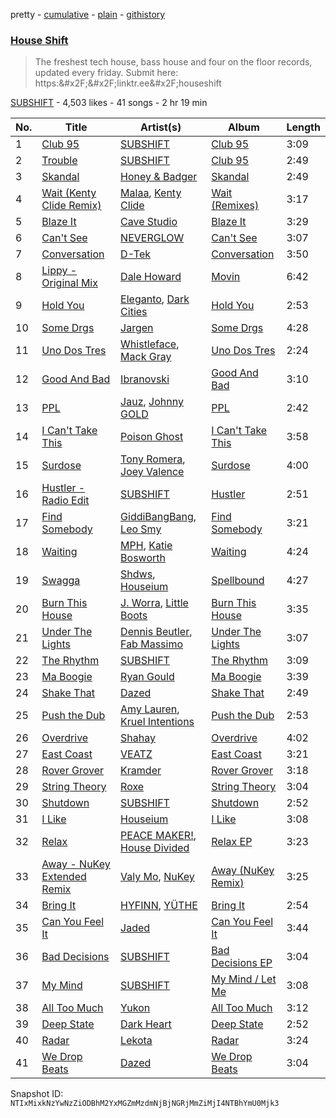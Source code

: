 pretty - [cumulative](/playlists/cumulative/2vpAyuy9HOTPjygPl63QuH.md) - [plain](/playlists/plain/2vpAyuy9HOTPjygPl63QuH) - [githistory](https://github.githistory.xyz/mackorone/spotify-playlist-archive/blob/main/playlists/plain/2vpAyuy9HOTPjygPl63QuH)

### [House Shift](https://open.spotify.com/playlist/2vpAyuy9HOTPjygPl63QuH)

> The freshest tech house, bass house and four on the floor records, updated every friday\. Submit here: https:&\#x2F;&\#x2F;linktr.ee&\#x2F;houseshift

[SUBSHIFT](https://open.spotify.com/user/gl9sml84khuto2ag30n4ijsmv) - 4,503 likes - 41 songs - 2 hr 19 min

| No. | Title | Artist(s) | Album | Length |
|---|---|---|---|---|
| 1 | [Club 95](https://open.spotify.com/track/2mJPisJh3QMDKFNjPsYR3G) | [SUBSHIFT](https://open.spotify.com/artist/6oj23vhIuGx4bOqVmQ9oOo) | [Club 95](https://open.spotify.com/album/0fNlbFMbJMUXjLPf7s53CA) | 3:09 |
| 2 | [Trouble](https://open.spotify.com/track/0cjbNJIeYroXbn1q9Mbq8N) | [SUBSHIFT](https://open.spotify.com/artist/6oj23vhIuGx4bOqVmQ9oOo) | [Club 95](https://open.spotify.com/album/0fNlbFMbJMUXjLPf7s53CA) | 2:49 |
| 3 | [Skandal](https://open.spotify.com/track/5bPi6LAI7JfyjIIFzNA56d) | [Honey & Badger](https://open.spotify.com/artist/5R5qNSYFn04J9jF8UnmYbK) | [Skandal](https://open.spotify.com/album/7rhdGC3zlyzgANmxuSqY1y) | 2:49 |
| 4 | [Wait \(Kenty Clide Remix\)](https://open.spotify.com/track/76hQGlAuPjMh0uYxDfm1qU) | [Malaa](https://open.spotify.com/artist/7w1eTNePApzDk8XtgykCPS), [Kenty Clide](https://open.spotify.com/artist/2Shy7amYgzRmadn7sX4Ri0) | [Wait \(Remixes\)](https://open.spotify.com/album/5Z1WbgKEYL2baoQWLDovBG) | 3:17 |
| 5 | [Blaze It](https://open.spotify.com/track/3TtNh2nAVhqYeQkMcJHIDe) | [Cave Studio](https://open.spotify.com/artist/0kSX3QNjUAn4USb074y9GE) | [Blaze It](https://open.spotify.com/album/190eeNb9A5E7HOZBoX005M) | 3:29 |
| 6 | [Can't See](https://open.spotify.com/track/1kYkGEVNpugTZiigbiNK2W) | [NEVERGLOW](https://open.spotify.com/artist/2K7Hlrg5cti0mVKx4l0Rwz) | [Can't See](https://open.spotify.com/album/2BncSMJsjWgHrl6XbgMbjr) | 3:07 |
| 7 | [Conversation](https://open.spotify.com/track/2GJvfmOHNmhF5g4pf8eYXB) | [D\-Tek](https://open.spotify.com/artist/0Ss5Mgh4yOBheewjYwTJ7p) | [Conversation](https://open.spotify.com/album/1uasdYV8h6Suy7Rly4Wu3m) | 3:50 |
| 8 | [Lippy \- Original Mix](https://open.spotify.com/track/0uWpo7GeZ0LGxJec3iKoy5) | [Dale Howard](https://open.spotify.com/artist/0SnbG2YfyykWmnsXwBXonJ) | [Movin](https://open.spotify.com/album/71x6jaCEtiGFbgBmjKIfff) | 6:42 |
| 9 | [Hold You](https://open.spotify.com/track/600nXwQNgfdY9bQxuOHlg8) | [Eleganto](https://open.spotify.com/artist/0MMdZHo4Jeldyg5awD2w5V), [Dark Cities](https://open.spotify.com/artist/5Gq2kr5Hg7WCD4wUo8MF9y) | [Hold You](https://open.spotify.com/album/1D1ICjvkDEf2fyBbi4uh6X) | 2:53 |
| 10 | [Some Drgs](https://open.spotify.com/track/6LuV4xozGqbPuJb3BrSoq1) | [Jargen](https://open.spotify.com/artist/7eNmYIb1F1EUjKBc4UIJBl) | [Some Drgs](https://open.spotify.com/album/2VxrkaWgSnH4gPXIwg0OrL) | 4:28 |
| 11 | [Uno Dos Tres](https://open.spotify.com/track/1tmiHmrdeVP3dGaIsCxtcW) | [Whistleface](https://open.spotify.com/artist/7KnYUpS6tznoeCp8LeJI1D), [Mack Gray](https://open.spotify.com/artist/5ga4xg1wQ3JyzEJAPSU51x) | [Uno Dos Tres](https://open.spotify.com/album/0eAqLbQnSS7H0iJTxV8q20) | 2:24 |
| 12 | [Good And Bad](https://open.spotify.com/track/2NGMUyLWCB43kUlse3CSXy) | [Ibranovski](https://open.spotify.com/artist/5ASWBtbVe1yfxjrCuREQ4p) | [Good And Bad](https://open.spotify.com/album/4GXbvWPdGIXWYG2Ie25btm) | 3:10 |
| 13 | [PPL](https://open.spotify.com/track/3d3rarz1eXjs8BPGKoFNYQ) | [Jauz](https://open.spotify.com/artist/5ttgIeUVka6FLyi00Uu5h8), [Johnny GOLD](https://open.spotify.com/artist/42s6z4jFABqd0XFJHyma3p) | [PPL](https://open.spotify.com/album/0iLCnQIjG3HZA4EVcyqu5q) | 2:42 |
| 14 | [I Can't Take This](https://open.spotify.com/track/5NbMg0HR9LaTIImgEE7RTW) | [Poison Ghost](https://open.spotify.com/artist/7cAVkIFcDsKIVHJDDjLOOb) | [I Can't Take This](https://open.spotify.com/album/3jJxg3nlW8owjNvkg2b9GV) | 3:58 |
| 15 | [Surdose](https://open.spotify.com/track/4LC69zHD4ErGxZZBzHpThq) | [Tony Romera](https://open.spotify.com/artist/7GQsOji7pfixzkLt63awo5), [Joey Valence](https://open.spotify.com/artist/6BkiL5nhcwWK6JqWbBjNgu) | [Surdose](https://open.spotify.com/album/6ky2LQD22BcQtCeqyxRmfr) | 4:00 |
| 16 | [Hustler \- Radio Edit](https://open.spotify.com/track/4710XzPsGJPFKT30Yk9b5H) | [SUBSHIFT](https://open.spotify.com/artist/6oj23vhIuGx4bOqVmQ9oOo) | [Hustler](https://open.spotify.com/album/4G5kxwulmOKmMoljPHDUle) | 2:51 |
| 17 | [Find Somebody](https://open.spotify.com/track/5MOBzkc7oEuv7Bzwj1LQ9K) | [GiddiBangBang](https://open.spotify.com/artist/4r159dgfxQvmRkg6XvfbjF), [Leo Smy](https://open.spotify.com/artist/2RO7zbK3vfjvxHIan8D3uB) | [Find Somebody](https://open.spotify.com/album/3Xz6QgbslmtlRmhM13hyme) | 3:21 |
| 18 | [Waiting](https://open.spotify.com/track/1cc2nVGNyYhT4gFHO43uuD) | [MPH](https://open.spotify.com/artist/62SCu33InHVq97VaWw3eof), [Katie Bosworth](https://open.spotify.com/artist/28FYH39CCzDfykrD0PpA5J) | [Waiting](https://open.spotify.com/album/5RPCYlInHds49FBeHlglpA) | 4:24 |
| 19 | [Swagga](https://open.spotify.com/track/3zKkcyRXcDiKbYQh0srMBe) | [Shdws](https://open.spotify.com/artist/68yqVCDFykVIUWzVglAcEg), [Houseium](https://open.spotify.com/artist/7nLII53mP3tGEh5B5Hx83o) | [Spellbound](https://open.spotify.com/album/0cX2g0xSiSLrMBmqWyUmUE) | 4:27 |
| 20 | [Burn This House](https://open.spotify.com/track/5HYOVRe3chMbHoFnGxdxWC) | [J\. Worra](https://open.spotify.com/artist/4q0N3EI67tVnAeeaXbNQIj), [Little Boots](https://open.spotify.com/artist/0MoXIHcFwhIWnFgBfdvQ30) | [Burn This House](https://open.spotify.com/album/54p2xfsHK8EbDCSLsEX956) | 3:35 |
| 21 | [Under The Lights](https://open.spotify.com/track/0WQv5M9BAHCM6ZPckPEdD8) | [Dennis Beutler](https://open.spotify.com/artist/2VIBqJ811sIGbtwmYYFXP5), [Fab Massimo](https://open.spotify.com/artist/6EDKZ3fyIzcualNVjPayM4) | [Under The Lights](https://open.spotify.com/album/1oBhspTnFSCwh1NLeuvAju) | 3:07 |
| 22 | [The Rhythm](https://open.spotify.com/track/6Cx33NW52i3IjTilbqaIR5) | [SUBSHIFT](https://open.spotify.com/artist/6oj23vhIuGx4bOqVmQ9oOo) | [The Rhythm](https://open.spotify.com/album/5l92sWpRLi1fkgxPKg3JL6) | 3:09 |
| 23 | [Ma Boogie](https://open.spotify.com/track/1A8o1LjyYO4uRXhfH1O0lF) | [Ryan Gould](https://open.spotify.com/artist/3ayPqf1bGwbpj4WUw0BKVt) | [Ma Boogie](https://open.spotify.com/album/0uKvspx1QMjWriiIsiWBxX) | 3:39 |
| 24 | [Shake That](https://open.spotify.com/track/21ePtRGoi3a3Q8ES2JEj2n) | [Dazed](https://open.spotify.com/artist/2KkAz09DAbDp3yHn1cjDCi) | [Shake That](https://open.spotify.com/album/4yIX9U9bLgtZycBbBUtnH4) | 2:49 |
| 25 | [Push the Dub](https://open.spotify.com/track/2QmoKMXZmFslYbguqRWfNm) | [Amy Lauren](https://open.spotify.com/artist/0nOcx2Q9TleKLfgje3H9Zz), [Kruel Intentions](https://open.spotify.com/artist/6A7M8CKuuwPIRE7OqkQTl2) | [Push the Dub](https://open.spotify.com/album/4ulGdsQ179t85RYYMYuskd) | 2:53 |
| 26 | [Overdrive](https://open.spotify.com/track/3SR4UulC7VrZpWcuuyYxOu) | [Shahay](https://open.spotify.com/artist/1pjJMzKi91pQ2AWcEcXPZ2) | [Overdrive](https://open.spotify.com/album/63Rd61Zo80nbIVo7u8i6G9) | 4:02 |
| 27 | [East Coast](https://open.spotify.com/track/6KOh37HUNW3XLbDn3yIIk3) | [VEATZ](https://open.spotify.com/artist/6Dwa6UQghnEAJegF1v6wrl) | [East Coast](https://open.spotify.com/album/5jVbvbPAaQp0Um5XxvV7Un) | 3:21 |
| 28 | [Rover Grover](https://open.spotify.com/track/6YiUwCBQMlOUFwNXBU4wfV) | [Kramder](https://open.spotify.com/artist/0zE8RK1Xe0w3PEJC5WUVlQ) | [Rover Grover](https://open.spotify.com/album/31bbluK8eO1yP0JHOkbZNE) | 3:18 |
| 29 | [String Theory](https://open.spotify.com/track/5VVfyoNTTsFyJSXnoRH9gd) | [Roxe](https://open.spotify.com/artist/5VANY8UHET4MOfqcgZ0RYp) | [String Theory](https://open.spotify.com/album/5fek0WffLqXW6Grw64q5r0) | 3:04 |
| 30 | [Shutdown](https://open.spotify.com/track/4eUuY3G6yQwMqZtVQlbEsW) | [SUBSHIFT](https://open.spotify.com/artist/6oj23vhIuGx4bOqVmQ9oOo) | [Shutdown](https://open.spotify.com/album/4ZQoniqkWM5cCB1ZuXteb0) | 2:52 |
| 31 | [I Like](https://open.spotify.com/track/1CvEfMOgqFEcExZLDlnx6n) | [Houseium](https://open.spotify.com/artist/7nLII53mP3tGEh5B5Hx83o) | [I Like](https://open.spotify.com/album/2mP7QCvh8pJes8A15MY3q8) | 3:08 |
| 32 | [Relax](https://open.spotify.com/track/3mSNJxKToHeSuI7Dbw4N62) | [PEACE MAKER!](https://open.spotify.com/artist/5L0wOxjuK5GaS1T90yNmmg), [House Divided](https://open.spotify.com/artist/6Cq2iS9JhvjwEGwdVEWuti) | [Relax EP](https://open.spotify.com/album/6YZckt6BZiSkzXgxc2jfaq) | 3:23 |
| 33 | [Away \- NuKey Extended Remix](https://open.spotify.com/track/1T9JOtUpav6PH3BOVbsuep) | [Valy Mo](https://open.spotify.com/artist/2GOqvtSlw1DetJcV3p0fYH), [NuKey](https://open.spotify.com/artist/2tmve58Sh3f0WZN76W30x3) | [Away \(NuKey Remix\)](https://open.spotify.com/album/0HVfuo2ZlhKP1gTLWRcmn6) | 3:25 |
| 34 | [Bring It](https://open.spotify.com/track/7eZTgp1AsZ1n6C6cwXQJkZ) | [HYFINN](https://open.spotify.com/artist/06bf0xMF3VH6ewi6Z61wj2), [YÜTHE](https://open.spotify.com/artist/4Q3fXfc4YL8nmzpLbAvDsR) | [Bring It](https://open.spotify.com/album/7dN1JKTuqSONcym6PIu2nE) | 2:54 |
| 35 | [Can You Feel It](https://open.spotify.com/track/5FCzMiHrGRayOu12J65Syp) | [Jaded](https://open.spotify.com/artist/6tCJN1fQNdFCEaOa8Da9Wf) | [Can You Feel It](https://open.spotify.com/album/7h4QbMGJ5KIsxVVjJIu8k7) | 3:44 |
| 36 | [Bad Decisions](https://open.spotify.com/track/6Z5qHLhQDnQD23aLXaPsmG) | [SUBSHIFT](https://open.spotify.com/artist/6oj23vhIuGx4bOqVmQ9oOo) | [Bad Decisions EP](https://open.spotify.com/album/2ZaZRpXCPGt2vuyoJNiS3I) | 3:04 |
| 37 | [My Mind](https://open.spotify.com/track/1GSisTsTuL17nbcb7Vxu7V) | [SUBSHIFT](https://open.spotify.com/artist/6oj23vhIuGx4bOqVmQ9oOo) | [My Mind / Let Me](https://open.spotify.com/album/2C5QiKmyVPfNynUoggm1td) | 3:08 |
| 38 | [All Too Much](https://open.spotify.com/track/5LnKJjJh9138az9xq6qxEV) | [Yukon](https://open.spotify.com/artist/1sV1gcTLH9pV5FA2SOBgn6) | [All Too Much](https://open.spotify.com/album/4HPt2K5EqWvHjMZTsKuWJ0) | 3:12 |
| 39 | [Deep State](https://open.spotify.com/track/5T1fza9F8TTuB1pGqDGziH) | [Dark Heart](https://open.spotify.com/artist/1k7Cc2WGh6LAE1TUh6dsiy) | [Deep State](https://open.spotify.com/album/2GOLTHiwyNWYHQaBuIZASH) | 2:52 |
| 40 | [Radar](https://open.spotify.com/track/1djoRrseUF5KsdgOQeArmO) | [Lekota](https://open.spotify.com/artist/4DXQ3UFHciEdLjwwJe3gEU) | [Radar](https://open.spotify.com/album/5ur625TMdgqvNQdVYq4DmY) | 3:24 |
| 41 | [We Drop Beats](https://open.spotify.com/track/47HQ8T7jHpb14FS1Env1BD) | [Dazed](https://open.spotify.com/artist/2KkAz09DAbDp3yHn1cjDCi) | [We Drop Beats](https://open.spotify.com/album/3eOjavq637siaUO4TpPy5r) | 3:04 |

Snapshot ID: `NTIxMixkNzYwNzZiODBhM2YxMGZmMzdmNjBjNGRjMmZiMjI4NTBhYmU0Mjk3`

